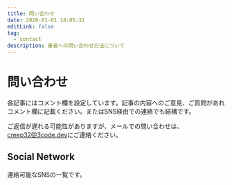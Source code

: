 ```yaml
---
title: 問い合わせ
date: 2020-01-01 14:05:31
editLink: false
tag:
  - contact
description: 筆者への問い合わせ方法について
---
```


# 問い合わせ
各記事にはコメント欄を設定しています。記事の内容へのご意見、ご質問があれコメント欄に記載ください。またはSNS経由での連絡でも結構です。

ご返信が遅れる可能性がありますが、メールでの問い合わせは、[creep32@3code.dev](mailto:creep32@3code.dev)にご連絡ください。

## Social Network
連絡可能なSNSの一覧です。

<LogoIconList />

